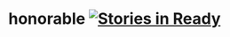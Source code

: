 honorable [![Stories in Ready](https://badge.waffle.io/cra16/honorable.png?label=ready&title=Ready)](https://waffle.io/cra16/honorable)
=========
